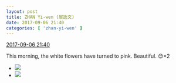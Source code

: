 ```yaml
---
layout: post
title: ZHAN Yi-wen (展逸文)
date: 2017-09-06 21:40
categories: [ 'zhan-yi-wen' ]
---
```


<div class="weibo-info">
  <a href="http://weibo.com/6108090526/FkBedkhSl">2017-09-06 21:40</a>
</div>

This morning, the white flowers have turned to pink. Beautiful. :blush:×2

<!-- more -->

<ul class="weibo-pic-list-1">
  <li class="weibo-pic">
    <a href="https://wx2.sinaimg.cn/mw690/006FmVn8gy1fja6a39a4oj30qo0zk4aj.jpg"><img src="https://wx2.sinaimg.cn/thumb150/006FmVn8gy1fja6a39a4oj30qo0zk4aj.jpg" /></a>
  </li>
  <li class="weibo-pic">
    <a href="https://wx1.sinaimg.cn/mw690/006FmVn8gy1fja6a6opdzj30qo0qo11u.jpg"><img src="https://wx1.sinaimg.cn/thumb150/006FmVn8gy1fja6a6opdzj30qo0qo11u.jpg" /></a>
  </li>
</ul>
